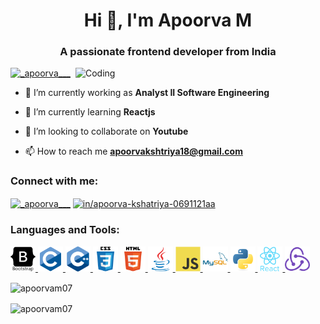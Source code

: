 
<h1 align="center">Hi 👋, I'm Apoorva M</h1>
<h3 align="center">A passionate frontend developer from India</h3>


<img align="right" alt="Coding" width="400" src="https://encrypted-tbn0.gstatic.com/images?q=tbn:ANd9GcTchcmlRrnZ9aubRQ1NtTYyGyMMXDJqNl2uD6lZUn1nqVCjJtFB4d8_0QJlxzFSVEXNEJE&usqp=CAU">

<p align="left"> <a href="https://twitter.com/_apoorva___" target="blank"><img src="https://img.shields.io/twitter/follow/_apoorva___?logo=twitter&style=for-the-badge" alt="_apoorva___" /></a> </p>

- 🔭 I’m currently working as **Analyst II Software Engineering**

- 🌱 I’m currently learning **Reactjs**

- 👯 I’m looking to collaborate on **Youtube**

- 📫 How to reach me **apoorvakshtriya18@gmail.com**

<h3 align="left">Connect with me:</h3>
<p align="left">
<a href="https://twitter.com/_apoorva___" target="blank"><img align="center" src="https://raw.githubusercontent.com/rahuldkjain/github-profile-readme-generator/master/src/images/icons/Social/twitter.svg" alt="_apoorva___" height="30" width="40" /></a>
<a href="https://linkedin.com/in/in/apoorva-kshatriya-0691121aa" target="blank"><img align="center" src="https://raw.githubusercontent.com/rahuldkjain/github-profile-readme-generator/master/src/images/icons/Social/linked-in-alt.svg" alt="in/apoorva-kshatriya-0691121aa" height="30" width="40" /></a>
</p>

<h3 align="left">Languages and Tools:</h3>
<p align="left"> <a href="https://getbootstrap.com" target="_blank" rel="noreferrer"> <img src="https://raw.githubusercontent.com/devicons/devicon/master/icons/bootstrap/bootstrap-plain-wordmark.svg" alt="bootstrap" width="40" height="40"/> </a> <a href="https://www.cprogramming.com/" target="_blank" rel="noreferrer"> <img src="https://raw.githubusercontent.com/devicons/devicon/master/icons/c/c-original.svg" alt="c" width="40" height="40"/> </a> <a href="https://www.w3schools.com/cpp/" target="_blank" rel="noreferrer"> <img src="https://raw.githubusercontent.com/devicons/devicon/master/icons/cplusplus/cplusplus-original.svg" alt="cplusplus" width="40" height="40"/> </a> <a href="https://www.w3schools.com/css/" target="_blank" rel="noreferrer"> <img src="https://raw.githubusercontent.com/devicons/devicon/master/icons/css3/css3-original-wordmark.svg" alt="css3" width="40" height="40"/> </a> <a href="https://www.w3.org/html/" target="_blank" rel="noreferrer"> <img src="https://raw.githubusercontent.com/devicons/devicon/master/icons/html5/html5-original-wordmark.svg" alt="html5" width="40" height="40"/> </a> <a href="https://www.java.com" target="_blank" rel="noreferrer"> <img src="https://raw.githubusercontent.com/devicons/devicon/master/icons/java/java-original.svg" alt="java" width="40" height="40"/> </a> <a href="https://developer.mozilla.org/en-US/docs/Web/JavaScript" target="_blank" rel="noreferrer"> <img src="https://raw.githubusercontent.com/devicons/devicon/master/icons/javascript/javascript-original.svg" alt="javascript" width="40" height="40"/> </a> <a href="https://www.mysql.com/" target="_blank" rel="noreferrer"> <img src="https://raw.githubusercontent.com/devicons/devicon/master/icons/mysql/mysql-original-wordmark.svg" alt="mysql" width="40" height="40"/> </a> <a href="https://www.python.org" target="_blank" rel="noreferrer"> <img src="https://raw.githubusercontent.com/devicons/devicon/master/icons/python/python-original.svg" alt="python" width="40" height="40"/> </a> <a href="https://reactjs.org/" target="_blank" rel="noreferrer"> <img src="https://raw.githubusercontent.com/devicons/devicon/master/icons/react/react-original-wordmark.svg" alt="react" width="40" height="40"/> </a> <a href="https://redux.js.org" target="_blank" rel="noreferrer"> <img src="https://raw.githubusercontent.com/devicons/devicon/master/icons/redux/redux-original.svg" alt="redux" width="40" height="40"/> </a> </p>

<p><img align="center" src="https://github-readme-stats.vercel.app/api/top-langs?username=apoorvam07&show_icons=true&locale=en&layout=compact" alt="apoorvam07" /></p>

<p><img align="center" src="https://github-readme-streak-stats.herokuapp.com/?user=apoorvam07&" alt="apoorvam07" /></p>
